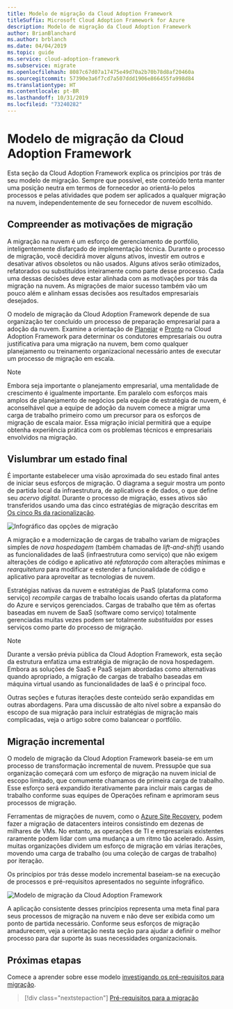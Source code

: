 ```yaml
---
title: Modelo de migração da Cloud Adoption Framework
titleSuffix: Microsoft Cloud Adoption Framework for Azure
description: Modelo de migração da Cloud Adoption Framework
author: BrianBlanchard
ms.author: brblanch
ms.date: 04/04/2019
ms.topic: guide
ms.service: cloud-adoption-framework
ms.subservice: migrate
ms.openlocfilehash: 8087c67d07a17475e49d70a2b70b78d8af20460a
ms.sourcegitcommit: 57390e3a6f7cd7a507ddd1906e866455fa998d84
ms.translationtype: HT
ms.contentlocale: pt-BR
ms.lasthandoff: 10/31/2019
ms.locfileid: "73240282"
---
```

# <a name="cloud-adoption-framework-migration-model"></a>Modelo de migração da Cloud Adoption Framework

Esta seção da Cloud Adoption Framework explica os princípios por trás de seu modelo de migração. Sempre que possível, este conteúdo tenta manter uma posição neutra em termos de fornecedor ao orientá-lo pelos processos e pelas atividades que podem ser aplicados a qualquer migração na nuvem, independentemente de seu fornecedor de nuvem escolhido.

## <a name="understand-migration-motivations"></a>Compreender as motivações de migração

A migração na nuvem é um esforço de gerenciamento de portfólio, inteligentemente disfarçado de implementação técnica. Durante o processo de migração, você decidirá mover alguns ativos, investir em outros e desativar ativos obsoletos ou não usados. Alguns ativos serão otimizados, refatorados ou substituídos inteiramente como parte desse processo. Cada uma dessas decisões deve estar alinhada com as motivações por trás da migração na nuvem. As migrações de maior sucesso também vão um pouco além e alinham essas decisões aos resultados empresariais desejados.

O modelo de migração da Cloud Adoption Framework depende de sua organização ter concluído um processo de preparação empresarial para a adoção da nuvem. Examine a orientação de [Planejar](../../strategy/index.md) e [Pronto](../../ready/index.md) na Cloud Adoption Framework para determinar os condutores empresariais ou outra justificativa para uma migração na nuvem, bem como qualquer planejamento ou treinamento organizacional necessário antes de executar um processo de migração em escala.

> [!NOTE]
> Embora seja importante o planejamento empresarial, uma mentalidade de crescimento é igualmente importante. Em paralelo com esforços mais amplos de planejamento de negócios pela equipe de estratégia de nuvem, é aconselhável que a equipe de adoção da nuvem comece a migrar uma carga de trabalho primeiro como um precursor para os esforços de migração de escala maior. Essa migração inicial permitirá que a equipe obtenha experiência prática com os problemas técnicos e empresariais envolvidos na migração.

## <a name="envision-an-end-state"></a>Vislumbrar um estado final

É importante estabelecer uma visão aproximada do seu estado final antes de iniciar seus esforços de migração. O diagrama a seguir mostra um ponto de partida local da infraestrutura, de aplicativos e de dados, o que define seu *acervo digital*. Durante o processo de migração, esses ativos são transferidos usando uma das cinco estratégias de migração descritas em [Os cinco Rs da racionalização](../../digital-estate/5-rs-of-rationalization.md).

![Infográfico das opções de migração](../../_images/migrate/migration-options.png)

A migração e a modernização de cargas de trabalho variam de migrações simples de _nova hospedagem_ (também chamadas de _lift-and-shift_) usando as funcionalidades de IaaS (infraestrutura como serviço) que não exigem alterações de código e aplicativo até _refatoração_ com alterações mínimas e _rearquitetura_ para modificar e estender a funcionalidade de código e aplicativo para aproveitar as tecnologias de nuvem.

Estratégias nativas da nuvem e estratégias de PaaS (plataforma como serviço) *recompile* cargas de trabalho locais usando ofertas da plataforma do Azure e serviços gerenciados. Cargas de trabalho que têm as ofertas baseadas em nuvem de SaaS (software como serviço) totalmente gerenciadas muitas vezes podem ser totalmente *substituídas* por esses serviços como parte do processo de migração.

> [!NOTE]
> Durante a versão prévia pública da Cloud Adoption Framework, esta seção da estrutura enfatiza uma estratégia de migração de nova hospedagem. Embora as soluções de SaaS e PaaS sejam abordadas como alternativas quando apropriado, a migração de cargas de trabalho baseadas em máquina virtual usando as funcionalidades de IaaS é o principal foco.
>
> Outras seções e futuras iterações deste conteúdo serão expandidas em outras abordagens. Para uma discussão de alto nível sobre a expansão do escopo de sua migração para incluir estratégias de migração mais complicadas, veja o artigo sobre como balancear o portfólio.

## <a name="incremental-migration"></a>Migração incremental

O modelo de migração da Cloud Adoption Framework baseia-se em um processo de transformação incremental de nuvem. Pressupõe que sua organização começará com um esforço de migração na nuvem inicial de escopo limitado, que comumente chamamos de primeira carga de trabalho. Esse esforço será expandido iterativamente para incluir mais cargas de trabalho conforme suas equipes de Operações refinam e aprimoram seus processos de migração.

Ferramentas de migrações de nuvem, como o [Azure Site Recovery](https://docs.microsoft.com/azure/site-recovery/site-recovery-overview), podem fazer a migração de datacenters inteiros consistindo em dezenas de milhares de VMs. No entanto, as operações de TI e empresariais existentes raramente podem lidar com uma mudança a um ritmo tão acelerado. Assim, muitas organizações dividem um esforço de migração em várias iterações, movendo uma carga de trabalho (ou uma coleção de cargas de trabalho) por iteração.

Os princípios por trás desse modelo incremental baseiam-se na execução de processos e pré-requisitos apresentados no seguinte infográfico.

![Modelo de migração da Cloud Adoption Framework](../../_images/operational-transformation-migrate.png)

A aplicação consistente desses princípios representa uma meta final para seus processos de migração na nuvem e não deve ser exibida como um ponto de partida necessário. Conforme seus esforços de migração amadurecem, veja a orientação nesta seção para ajudar a definir o melhor processo para dar suporte às suas necessidades organizacionais.

## <a name="next-steps"></a>Próximas etapas

Comece a aprender sobre esse modelo [investigando os pré-requisitos para migração](./prerequisites/index.md).

> [!div class="nextstepaction"]
> [Pré-requisitos para a migração](./prerequisites/index.md)
